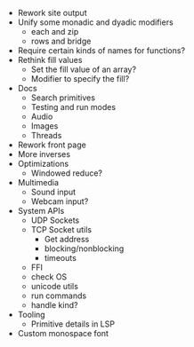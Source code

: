 - Rework site output
- Unify some monadic and dyadic modifiers
  - each and zip
  - rows and bridge
- Require certain kinds of names for functions?
- Rethink fill values
  - Set the fill value of an array?
  - Modifier to specify the fill?
- Docs
  - Search primitives
  - Testing and run modes
  - Audio
  - Images
  - Threads
- Rework front page
- More inverses
- Optimizations
  - Windowed reduce?
- Multimedia
  - Sound input
  - Webcam input?
- System APIs
  - UDP Sockets
  - TCP Socket utils
    - Get address
    - blocking/nonblocking
    - timeouts
  - FFI
  - check OS
  - unicode utils
  - run commands
  - handle kind?
- Tooling
  - Primitive details in LSP
- Custom monospace font

